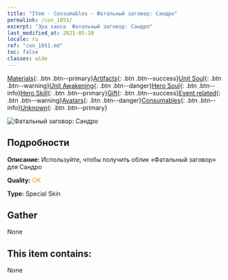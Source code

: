 ```yaml
---
title: "Item - Consumables - Фатальный заговор: Сандро"
permalink: /con_1051/
excerpt: "Эра хаоса  Фатальный заговор: Сандро"
last_modified_at: 2021-05-18
locale: ru
ref: "con_1051.md"
toc: false
classes: wide
---
```

 [Materials](/ItemsRU/){: .btn .btn--primary}[Artifacts](/ItemsRU/Artifacts/){: .btn .btn--success}[Unit Soul](/ItemsRU/UnitSoul/){: .btn .btn--warning}[Unit Awakening](/ItemsRU/UnitAwakening/){: .btn .btn--danger}[Hero Soul](/ItemsRU/HeroSoul/){: .btn .btn--info}[Hero Skill](/ItemsRU/HeroSkill/){: .btn .btn--primary}[Gift](/ItemsRU/Gift/){: .btn .btn--success}[Event related](/ItemsRU/Events/){: .btn .btn--warning}[Avatars](/ItemsRU/Avatars/){: .btn .btn--danger}[Consumables](/ItemsRU/Consumables/){: .btn .btn--info}[Unknown](/ItemsRU/Unknown/){: .btn .btn--primary}

 ![Фатальный заговор: Сандро](/images/h/h_Sandro4.jpg)

## Подробности
 **Описание:** Используйте, чтобы получить облик «Фатальный заговор» для Сандро

 **Quality:** <span style="color: #FF8C00">OK</span>

 **Type:** Special Skin

## Gather

  None

## This item contains:

  None

